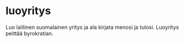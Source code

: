 # luoyritys
Luo laillinen suomalainen yritys ja ala kirjata menosi ja tulosi. Luoyritys peittää byrokratian.
